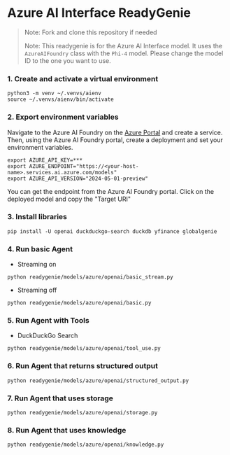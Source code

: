 # Azure AI Interface ReadyGenie

> Note: Fork and clone this repository if needed
>
> Note: This readygenie is for the Azure AI Interface model. It uses the `AzureAIFoundry` class with the `Phi-4` model. Please change the model ID to the one you want to use.

### 1. Create and activate a virtual environment

```shell
python3 -m venv ~/.venvs/aienv
source ~/.venvs/aienv/bin/activate
```

### 2. Export environment variables

Navigate to the Azure AI Foundry on the [Azure Portal](https://portal.azure.com/) and create a service. Then, using the Azure AI Foundry portal, create a deployment and set your environment variables.

```shell
export AZURE_API_KEY=***
export AZURE_ENDPOINT="https://<your-host-name>.services.ai.azure.com/models"
export AZURE_API_VERSION="2024-05-01-preview"
```

You can get the endpoint from the Azure AI Foundry portal. Click on the deployed model and copy the "Target URI"

### 3. Install libraries

```shell
pip install -U openai duckduckgo-search duckdb yfinance globalgenie
```

### 4. Run basic Agent

- Streaming on

```shell
python readygenie/models/azure/openai/basic_stream.py
```

- Streaming off

```shell
python readygenie/models/azure/openai/basic.py
```

### 5. Run Agent with Tools

- DuckDuckGo Search

```shell
python readygenie/models/azure/openai/tool_use.py
```

### 6. Run Agent that returns structured output

```shell
python readygenie/models/azure/openai/structured_output.py
```

### 7. Run Agent that uses storage

```shell
python readygenie/models/azure/openai/storage.py
```

### 8. Run Agent that uses knowledge

```shell
python readygenie/models/azure/openai/knowledge.py
```
